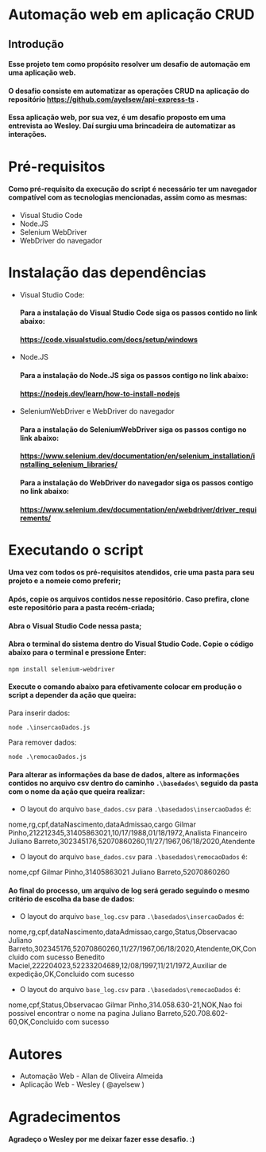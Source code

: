 # Automação web em aplicação CRUD

## Introdução

#### Esse projeto tem como propósito resolver um desafio de automação em uma aplicação web.

#### O desafio consiste em automatizar as operações CRUD na aplicação do repositório https://github.com/ayelsew/api-express-ts .

#### Essa aplicação web, por sua vez, é um desafio proposto em uma entrevista ao Wesley. Daí surgiu uma brincadeira de automatizar as interações.

# Pré-requisitos

#### Como pré-requisito da execução do script é necessário ter um navegador compatível com as tecnologias mencionadas, assim como as mesmas:

* Visual Studio Code
* Node.JS
* Selenium WebDriver
* WebDriver do navegador

# Instalação das dependências

* Visual Studio Code:
  #### Para a instalação do Visual Studio Code siga os passos contido no link abaixo:

  #### https://code.visualstudio.com/docs/setup/windows
* Node.JS
  #### Para a instalação do Node.JS siga os passos contigo no link abaixo:

  #### https://nodejs.dev/learn/how-to-install-nodejs
* SeleniumWebDriver e WebDriver do navegador
  #### Para a instalação do SeleniumWebDriver siga os passos contigo no link abaixo:

  #### https://www.selenium.dev/documentation/en/selenium_installation/installing_selenium_libraries/

  #### Para a instalação do WebDriver do navegador siga os passos contigo no link abaixo:

  #### https://www.selenium.dev/documentation/en/webdriver/driver_requirements/

# Executando o script

#### Uma vez com todos os pré-requisitos atendidos, crie uma pasta para seu projeto e a nomeie como preferir;

#### Após, copie os arquivos contidos nesse repositório. Caso prefira, clone este repositório para a pasta recém-criada;

#### Abra o Visual Studio Code nessa pasta;

#### Abra o terminal do sistema dentro do Visual Studio Code. Copie o código abaixo para o terminal e pressione Enter:

``npm install selenium-webdriver``


#### Execute o comando abaixo para efetivamente colocar em produção o script a depender da ação que queira:

Para inserir dados:

``node .\insercaoDados.js``



Para remover dados:

``node .\remocaoDados.js``




#### Para alterar as informações da base de dados, altere as informações contidos no arquivo csv dentro do caminho ``.\basedados\`` seguido da pasta com o nome da ação que queira realizar:

* O layout do arquivo ``base_dados.csv`` para ``.\basedados\insercaoDados`` é:

nome,rg,cpf,dataNascimento,dataAdmissao,cargo
Gilmar Pinho,212212345,31405863021,10/17/1988,01/18/1972,Analista Financeiro
Juliano Barreto,302345176,52070860260,11/27/1967,06/18/2020,Atendente


* O layout do arquivo ``base_dados.csv`` para ``.\basedados\remocaoDados`` é:

nome,cpf
Gilmar Pinho,31405863021
Juliano Barreto,52070860260




#### Ao final do processo, um arquivo de log será gerado seguindo o mesmo critério de escolha da base de dados:

* O layout do arquivo ``base_log.csv`` para ``.\basedados\insercaoDados`` é:

nome,rg,cpf,dataNascimento,dataAdmissao,cargo,Status,Observacao
Juliano Barreto,302345176,52070860260,11/27/1967,06/18/2020,Atendente,OK,Concluido com sucesso
Benedito Maciel,222204023,52233204689,12/08/1997,11/21/1972,Auxiliar de expedição,OK,Concluido com sucesso



* O layout do arquivo ``base_log.csv`` para ``.\basedados\remocaoDados`` é:

nome,cpf,Status,Observacao
Gilmar Pinho,314.058.630-21,NOK,Nao foi possivel encontrar o nome na pagina
Juliano Barreto,520.708.602-60,OK,Concluido com sucesso




# Autores

* Automação Web - Allan de Oliveira Almeida
* Aplicação Web - Wesley ( @ayelsew )

# Agradecimentos

#### Agradeço o Wesley por me deixar fazer esse desafio. :)
